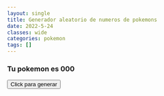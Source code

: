 ```yaml
---
layout: single
title: Generador aleatorio de numeros de pokemons
date: 2022-5-24
classes: wide
categories: pokemon
tags: []
---
```

<link rel="stylesheet" href="/assets/css/converter.css">
<script src="/assets/scripts/pokedex-number.js"></script>

### Tu pokemon es <strong id="number">000</strong>
<button onclick="generate_number_pokedex()" id="generate" class="btn">Click para generar</button>